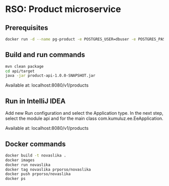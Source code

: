 # RSO: Product microservice

## Prerequisites

```bash
docker run -d --name pg-product -e POSTGRES_USER=dbuser -e POSTGRES_PASSWORD=postgres -e POSTGRES_DB=product -p 5432:5432 postgres:13
```

## Build and run commands
```bash
mvn clean package
cd api/target
java -jar product-api-1.0.0-SNAPSHOT.jar
```
Available at: localhost:8080/v1/products

## Run in IntelliJ IDEA
Add new Run configuration and select the Application type. In the next step, select the module api and for the main class com.kumuluz.ee.EeApplication.

Available at: localhost:8080/v1/products

## Docker commands
```bash
docker build -t novaslika .   
docker images
docker run novaslika    
docker tag novaslika prporso/novaslika   
docker push prporso/novaslika
docker ps
```



